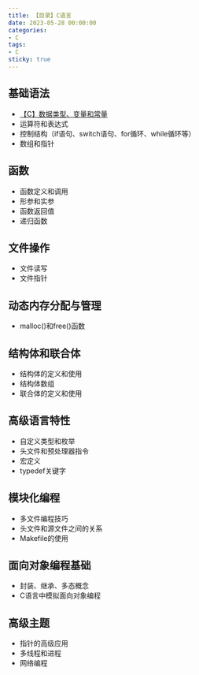 ```yaml
---
title: 【目录】C语言
date: 2023-05-28 00:00:00
categories:
- C
tags:
- C
sticky: true
---
```


## 基础语法

- <a href="/2023/05/28/C/【C】数据类型、变量和常量/">【C】数据类型、变量和常量</a>
- 运算符和表达式
- 控制结构（if语句、switch语句、for循环、while循环等）
- 数组和指针

## 函数

- 函数定义和调用
- 形参和实参
- 函数返回值
- 递归函数

## 文件操作

- 文件读写
- 文件指针

## 动态内存分配与管理

- malloc()和free()函数

## 结构体和联合体

- 结构体的定义和使用
- 结构体数组
- 联合体的定义和使用

## 高级语言特性

- 自定义类型和枚举
- 头文件和预处理器指令
- 宏定义
- typedef关键字

## 模块化编程

- 多文件编程技巧
- 头文件和源文件之间的关系
- Makefile的使用

## 面向对象编程基础

- 封装、继承、多态概念
- C语言中模拟面向对象编程

## 高级主题

- 指针的高级应用
- 多线程和进程
- 网络编程